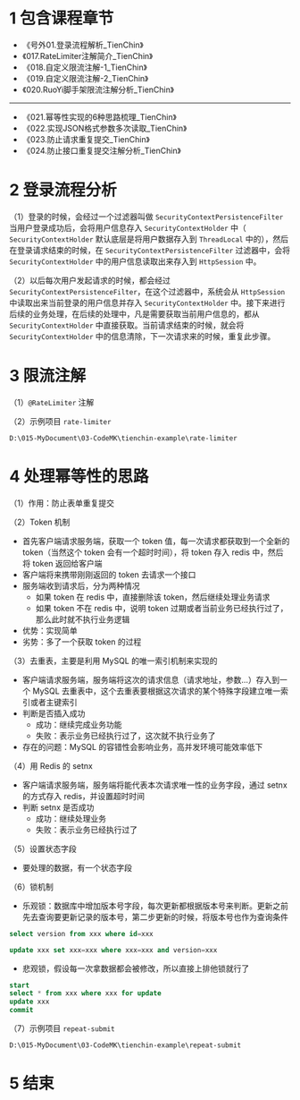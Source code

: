 # 1 包含课程章节

* 《号外01.登录流程解析_TienChin》
* 《017.RateLimiter注解简介_TienChin》
* 《018.自定义限流注解-1_TienChin》
* 《019.自定义限流注解-2_TienChin》
* 《020.RuoYi脚手架限流注解分析_TienChin》

---

* 《021.幂等性实现的6种思路梳理_TienChin》
* 《022.实现JSON格式参数多次读取_TienChin》
* 《023.防止请求重复提交_TienChin》
* 《024.防止接口重复提交注解分析_TienChin》

# 2 登录流程分析

（1）登录的时候，会经过一个过滤器叫做 `SecurityContextPersistenceFilter` 当用户登录成功后，会将用户信息存入 `SecurityContextHolder` 中（ `SecurityContextHolder` 默认底层是将用户数据存入到 `ThreadLocal` 中的），然后在登录请求结束的时候，在 `SecurityContextPersistenceFilter` 过滤器中，会将 `SecurityContextHolder` 中的用户信息读取出来存入到 `HttpSession` 中。

（2）以后每次用户发起请求的时候，都会经过 `SecurityContextPersistenceFilter`，在这个过滤器中，系统会从 `HttpSession` 中读取出来当前登录的用户信息并存入 `SecurityContextHolder` 中。接下来进行后续的业务处理，在后续的处理中，凡是需要获取当前用户信息的，都从 `SecurityContextHolder` 中直接获取。当前请求结束的时候，就会将 `SecurityContextHolder` 中的信息清除，下一次请求来的时候，重复此步骤。

# 3 限流注解

（1）`@RateLimiter` 注解

（2）示例项目 `rate-limiter`
```text
D:\015-MyDocument\03-CodeMK\tienchin-example\rate-limiter
```

# 4 处理幂等性的思路

（1）作用：防止表单重复提交

（2）Token 机制
* 首先客户端请求服务端，获取一个 token 值，每一次请求都获取到一个全新的 token（当然这个 token 会有一个超时时间），将 token 存入 redis 中，然后将 token 返回给客户端
* 客户端将来携带刚刚返回的 token 去请求一个接口
* 服务端收到请求后，分为两种情况
    - 如果 token 在 redis 中，直接删除该 token，然后继续处理业务请求
    - 如果 token 不在 redis 中，说明 token 过期或者当前业务已经执行过了，那么此时就不执行业务逻辑
* 优势：实现简单
* 劣势：多了一个获取 token 的过程

（3）去重表，主要是利用 MySQL 的唯一索引机制来实现的
* 客户端请求服务端，服务端将这次的请求信息（请求地址，参数...）存入到一个 MySQL 去重表中，这个去重表要根据这次请求的某个特殊字段建立唯一索引或者主键索引
* 判断是否插入成功
    - 成功：继续完成业务功能
    - 失败：表示业务已经执行过了，这次就不执行业务了
* 存在的问题：MySQL 的容错性会影响业务，高并发环境可能效率低下

（4）用 Redis 的 setnx
* 客户端请求服务端，服务端将能代表本次请求唯一性的业务字段，通过 setnx 的方式存入 redis，并设置超时时间
* 判断 setnx 是否成功
    - 成功：继续处理业务
    - 失败：表示业务已经执行过了

（5）设置状态字段
* 要处理的数据，有一个状态字段

（6）锁机制
* 乐观锁：数据库中增加版本号字段，每次更新都根据版本号来判断。更新之前先去查询要更新记录的版本号，第二步更新的时候，将版本号也作为查询条件
```sql
select version from xxx where id=xxx

update xxx set xxx=xxx where xxx=xxx and version=xxx
```

* 悲观锁，假设每一次拿数据都会被修改，所以直接上排他锁就行了
```sql
start
select * from xxx where xxx for update
update xxx
commit
```

（7）示例项目 `repeat-submit`
```text
D:\015-MyDocument\03-CodeMK\tienchin-example\repeat-submit
```

# 5 结束
